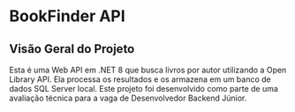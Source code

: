 # BookFinder API

## Visão Geral do Projeto
Esta é uma Web API em .NET 8 que busca livros por autor utilizando a Open Library API. Ela processa os resultados e os armazena em um banco de dados SQL Server local. Este projeto foi desenvolvido como parte de uma avaliação técnica para a vaga de Desenvolvedor Backend Júnior.
